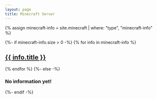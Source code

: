 ```yaml
---
layout: page
title: Minecraft Server
---
```

{% assign minecraft-info = site.minecraft | where: "type", "minecraft-info" %}

{%- if minecraft-info.size > 0 -%}
{% for info in minecraft-info %}
<div class="minecraft">
    <h2>
        <a href="{{ info.url }}">{{ info.title }}</a>
    </h2>
</div>
{% endfor %}
{%- else -%}
<div class="minecraft"><h3>No information yet!</h3></div>
{%- endif -%}